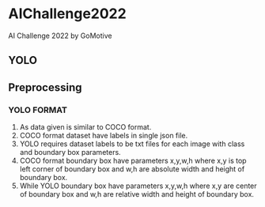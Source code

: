 # AIChallenge2022
AI Challenge 2022 by GoMotive
## YOLO
## Preprocessing
### YOLO FORMAT
1. As data given is similar to COCO format.
2. COCO format dataset have labels in single json file.
3. YOLO requires dataset labels to be txt files for each image with class and boundary box parameters.
4. COCO format boundary box have parameters x,y,w,h where x,y is top left corner of boundary box and w,h are absolute width and height of boundary box.
5. While YOLO boundary box have parameters x,y,w,h where x,y are center of boundary box and w,h are relative width and height of boundary box.